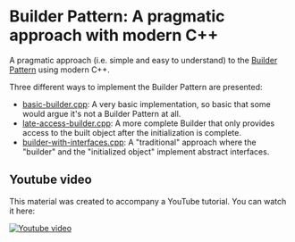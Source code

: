 # Builder Pattern: A pragmatic approach with modern C++

A pragmatic approach (i.e. simple and easy to understand) to the [Builder Pattern](https://refactoring.guru/design-patterns/builder)
using modern C++.

Three different ways to implement the Builder Pattern are presented:
* [basic-builder.cpp](basic-builder.cpp): A very basic implementation, so basic that some would argue it's not a Builder Pattern at all.
* [late-access-builder.cpp](late-access-builder.cpp): A more complete Builder that only provides access to the built object after
  the initialization is complete.
* [builder-with-interfaces.cpp](builder-with-interfaces.cpp): A "traditional" approach where the "builder" and the "initialized object"
  implement abstract interfaces.

## Youtube video

This material was created to accompany a YouTube tutorial. You can watch it here:

[![Youtube video](https://i3.ytimg.com/vi/Ag_7sAPv7fQ/maxresdefault.jpg)](https://youtu.be/Ag_7sAPv7fQ)
